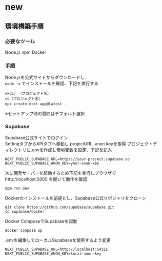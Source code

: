 # new
## 環境構築手順  
### 必要なツール
Node.js
npm
Docker
### 手順
Node.jsを公式サイトからダウンロードし  
```node -v```  でインストールを確認、下記を実行する  

```
mkdir （プロジェクト名）  
cd（プロジェクト名）  
npx create-next-app@latest . 　
```
※セットアップ時の質問はデフォルト選択  
### Supabase  
Supabase公式サイトでログイン  
SettingタブからAPIタブへ移動し projectURL, anon keyを取得
プロジェクトディレクトリに.envを作成し環境変数を設定、下記を記入
```
NEXT_PUBLIC_SUPABASE_URL=https://your-project.supabase.co
NEXT_PUBLIC_SUPABASE_ANON_KEY=your-anon-key
```  
次に開発サーバーを起動するため下記を実行しブラウザで http://localhost:3000 を開いて動作を確認
```
npm run dev
```
Dockerのインストールを前提とし、Supabase公式リポジトリをクローン
```
git clone https://github.com/supabase/supabase.git
cd supabase/docker
```  
Docker ComposeでSupabaseを起動
```
docker compose up
```
.envを編集してローカルSupabaseを使用するよう変更
```
NEXT_PUBLIC_SUPABASE_URL=http://localhost:54321
NEXT_PUBLIC_SUPABASE_ANON_KEY=local-anon-key
```
